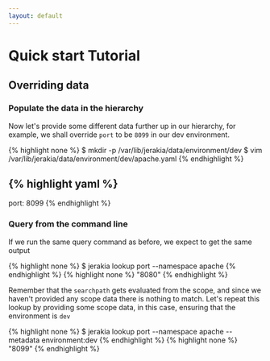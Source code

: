 ```yaml
---
layout: default
---
```


# Quick start Tutorial

## Overriding data

### Populate the data in the hierarchy

Now let's provide some different data further up in our hierarchy, for example, we shall override `port` to be `8099` in our dev environment.

{% highlight none %}
$ mkdir -p /var/lib/jerakia/data/environment/dev
$ vim /var/lib/jerakia/data/environment/dev/apache.yaml
{% endhighlight %}

{% highlight yaml %}
---
port: 8099
{% endhighlight %}

### Query from the command line

If we run the same query command as before, we expect to get the same output

{% highlight none %}
$ jerakia lookup port --namespace apache
{% endhighlight %}
{% highlight none %}
"8080"
{% endhighlight %}

Remember that the `searchpath` gets evaluated from the scope, and since we haven't provided any scope data there is nothing to match.  Let's repeat this lookup by providing some scope data, in this case, ensuring that the environment is `dev`


{% highlight none %}
$ jerakia lookup port --namespace apache --metadata environment:dev
{% endhighlight %}
{% highlight none %}
"8099"
{% endhighlight %}


